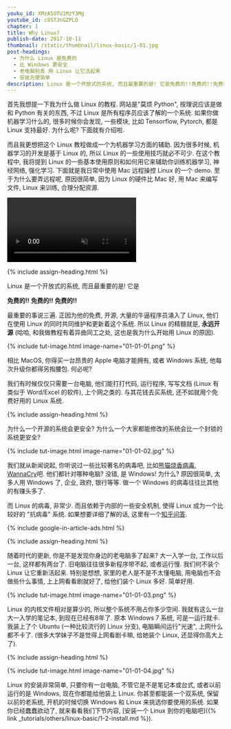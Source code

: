 ```yaml
---
youku_id: XMzA5OTU1MzY3Mg
youtube_id: c8STJnGZPLQ
chapter: 1
title: Why Linux?
publish-date: 2017-10-11
thumbnail: /static/thumbnail/linux-basic/1-01.jpg
post-headings:
  - 为什么 Linux 是免费的
  - 比 Windows 更安全
  - 老电脑别丢 用 Linux 让它活起来
  - 安装方便简单
description: Linux 是一个开放式的系统, 而且最重要的是! 它是免费的!!免费的!!免费的!!最重要的事说三遍. 正因为他的免费, 开源, 大量的牛逼程序员涌入了 Linux, 他们在使用 Linux 的同时共同维护和更新着这个系统.
---
```


首先我想提一下我为什么做 Linux 的教程. 网站是"莫烦 Python", 按理说应该是做和 Python 有关的东西, 不过 Linux 是所有程序员应该了解的一个系统.
如果你做机器学习什么的, 很多时候你会发现, 一些模块, 比如 Tensorflow, Pytorch, 都是 Linux 支持最好. 为什么呢? 下面就有介绍啦.

而且我更想把这个 Linux 教程做成一个为机器学习方面的辅助. 因为很多时候, 机器学习的开发是基于 Linux 的, 所以 Linux 的一些使用技巧就必不可少.
在这个教程中, 我将提到 Linux 的一些基本使用原则和如何用它来辅助你训练机器学习, 神经网络, 强化学习. 下面就是我日常中使用 Mac 远程操控 Linux 的一个 demo.
至于为什么要弄远程呢, 原因很简单, 因为 Linux 的硬件比 Mac 好, 用 Mac 来编写文件, Linux 来训练, 合理分配资源.

<video class="tut-content-video" controls loop autoplay muted>
  <source src="/static/results/linux-basic/04-01-01.mp4" type="video/mp4">
  Your browser does not support HTML5 video.
</video>



{% include assign-heading.html %}

Linux 是一个开放式的系统, 而且最重要的是! 它是

**免费的!!**
**免费的!!**
**免费的!!**

最重要的事说三遍. 正因为他的免费, 开源, 大量的牛逼程序员涌入了 Linux, 他们在使用 Linux 的同时共同维护和更新着这个系统.
所以 Linux 的精髓就是, **永远开源** (哈哈, 和我做教程有着异曲同工之处, 这也是我为什么开始用 Linux 的原因).

{% include tut-image.html image-name="01-01-01.png" %}


相比 MacOS, 你得买一台昂贵的 Apple 电脑才能拥有, 或者 Windows 系统, 他每次升级你都得另掏腰包. 何必呢?

我们有时候仅仅只需要一台电脑, 他们能打打代码, 运行程序, 写写文档 (Linux 有类似于 Word/Excel 的软件), 上个网之类的. 与其花钱去买系统,
还不如就用个免费好用的 Linux 系统.





{% include assign-heading.html %}

为什么一个开源的系统会更安全? 为什么一个大家都能修改的系统会比一个封锁的系统更安全?

{% include tut-image.html image-name="01-01-02.jpg" %}

我们就从新闻说起, 你听说过一些比较著名的病毒吧, 比如[熊猫烧香病毒](https://baike.baidu.com/item/%E7%86%8A%E7%8C%AB%E7%83%A7%E9%A6%99), [WannaCry](https://baike.baidu.com/item/WannaCry/20797421?fromtitle=%E5%8B%92%E7%B4%A2%E7%97%85%E6%AF%92&fromid=16623990)吧.
他们都针对哪种电脑? 没错, 是 Windows! 为什么? 原因很简单, 太多人用 Windows 了, 企业, 政府, 银行等等. 做一个 Windows 的病毒往往比其他的有赚头多了.

而 Linux 的病毒, 非常少. 而且依赖于内部的一些安全机制, 使得 Linux 成为一个比较好的 "抗病毒" 系统. 如果想要详细了解的话, 这里有一个[知乎问答](https://www.zhihu.com/question/20656827).




{% include google-in-article-ads.html %}



{% include assign-heading.html %}

随着时代的更新, 你是不是发现你身边的老电脑多了起来? 大一入学一台, 工作以后一台, 这样都有两台了. 旧电脑往往很多新程序带不起, 或者运行慢.
我们何不装个 Linux 让它重新活起来. 特别是想想, 家里的老人是不是不太懂电脑, 用电脑也不会做些什么事情, 上上网看看剧就好了, 给他们装个 Linux 多好. 简单好用.

{% include tut-image.html image-name="01-01-03.png" %}

Linux 的内核文件相对是算少的, 所以整个系统不用占你多少空间. 我就有这么一台大一入学的笔记本, 到现在已经有8年了. 原本 Windows 7 系统, 可是一运行就卡.
我装上了个 Ubuntu (一种比较流行的 Linux 分支), 电脑瞬间运行"光速", 上网什么都不卡了. (很多大学妹子不是觉得上网看剧卡嘛, 给她装个 Linux, 还显得你高大上了).



{% include assign-heading.html %}

{% include tut-image.html image-name="01-01-04.jpg" %}

Linux 的安装非常简单, 只要你有一台电脑, 不管它是不是笔记本或台式, 或者以前运行的是 Windows, 现在你都能给他装上 Linux.
你甚至都能装一个双系统, 保留以前的老系统, 开机的时候切换 Windows 和 Linux 来挑选你要使用的系统.
如果你已经蠢蠢欲动了, 就来看看我们下节内容, [安装一个 Linux 到你的电脑吧]({% link _tutorials/others/linux-basic/1-2-install.md %}).